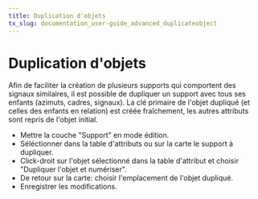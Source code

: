 ```yaml
---
title: Duplication d'objets
tx_slug: documentation_user-guide_advanced_duplicateobject
---
```


# Duplication d'objets

Afin de faciliter la création de plusieurs supports qui comportent des signaux similaires, il est possible de dupliquer un support avec tous ses enfants (azimuts, cadres, signaux). La clé primaire de l'objet dupliqué (et celles des enfants en relation) est créée fraîchement, les autres attributs sont repris de l'objet initial. 

* Mettre la couche "Support" en mode édition.
* Séléctionner dans la table d'attributs ou sur la carte le support à dupliquer.
* Click-droit sur l'objet sélectionné dans la table d'attribut et choisir "Dupliquer l'objet et numériser". 
* De retour sur la carte: choisir l'emplacement de l'objet dupliqué.
* Enregistrer les modifications.